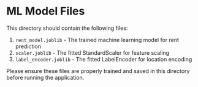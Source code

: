 # ML Model Files

This directory should contain the following files:

1. `rent_model.joblib` - The trained machine learning model for rent prediction
2. `scaler.joblib` - The fitted StandardScaler for feature scaling
3. `label_encoder.joblib` - The fitted LabelEncoder for location encoding

Please ensure these files are properly trained and saved in this directory before running the application. 